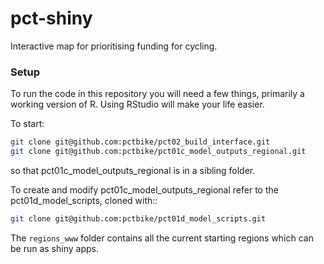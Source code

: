 # pct-shiny

Interactive map for prioritising funding for cycling.

### Setup

To run the code in this repository you will need a few things, primarily
a working version of R. Using RStudio will make your life easier.

To start:

```sh
git clone git@github.com:pctbike/pct02_build_interface.git
git clone git@github.com:pctbike/pct01c_model_outputs_regional.git 
```

so that pct01c_model_outputs_regional is in a sibling folder.

To create and modify pct01c_model_outputs_regional refer to the pct01d_model_scripts, cloned with::

```sh
git clone git@github.com:pctbike/pct01d_model_scripts.git
```

The `regions_www` folder contains all the current starting regions
which can be run as shiny apps.

